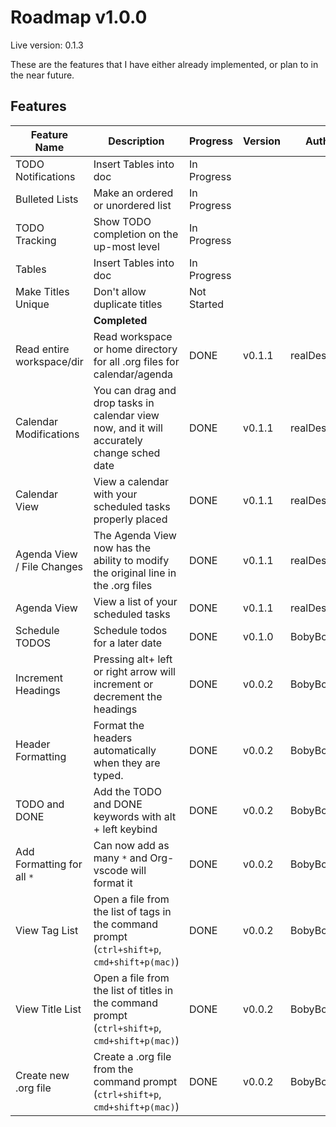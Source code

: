 # Roadmap v1.0.0

Live version: 0.1.3

These are the features that I have either already implemented, or plan to in the near future.

## Features

| Feature Name              | Description                                                                                | Progress    | Version  | Author        |
| ------------------------- | ------------------------------------------------------------------------------------------ | ----------- | -------- | ------------- |
| TODO Notifications        | Insert Tables into doc                                                                     | In Progress |          |               |
| Bulleted Lists            | Make an ordered or unordered list                                                          | In Progress |          |               |
| TODO Tracking             | Show TODO completion on the up-most level                                                  | In Progress |          |               |
| Tables                    | Insert Tables into doc                                                                     | In Progress |          |               |
| Make Titles Unique        | Don't allow duplicate titles                                                               | Not Started |          |               |
|                           | **Completed**                                                                              |             |          |               |
| Read entire workspace/dir | Read workspace or home directory for all .org files for calendar/agenda                   | DONE        | v0.1.1   | realDestroyer |
| Calendar Modifications    | You can drag and drop tasks in calendar view now, and it will accurately change sched date | DONE        | v0.1.1   | realDestroyer |
| Calendar View             | View a calendar with your scheduled tasks properly placed                                 | DONE        | v0.1.1   | realDestroyer |
| Agenda View / File Changes| The Agenda View now has the ability to modify the original line in the .org files         | DONE        | v0.1.1   | realDestroyer |
| Agenda View               | View a list of your scheduled tasks                                                        | DONE        | v0.1.1   | realDestroyer |
| Schedule TODOS            | Schedule todos for a later date                                                            | DONE        | v0.1.0   | BobyBoyd      |
| Increment Headings        | Pressing alt+ left or right arrow will increment or decrement the headings                | DONE        | v0.0.2   | BobyBoyd      |
| Header Formatting         | Format the headers automatically when they are typed.                                     | DONE        | v0.0.2   | BobyBoyd      |
| TODO and DONE             | Add the TODO and DONE keywords with alt + left keybind                                    | DONE        | v0.0.2   | BobyBoyd      |
| Add Formatting for all `*`| Can now add as many `*` and Org-vscode will format it                                     | DONE        | v0.0.2   | BobyBoyd      |
| View Tag List             | Open a file from the list of tags in the command prompt (`ctrl+shift+p`, `cmd+shift+p(mac)`) | DONE        | v0.0.2   | BobyBoyd      |
| View Title List           | Open a file from the list of titles in the command prompt (`ctrl+shift+p`, `cmd+shift+p(mac)`) | DONE        | v0.0.2   | BobyBoyd      |
| Create new .org file      | Create a .org file from the command prompt (`ctrl+shift+p`, `cmd+shift+p(mac)`)          | DONE        | v0.0.2   | BobyBoyd      |
